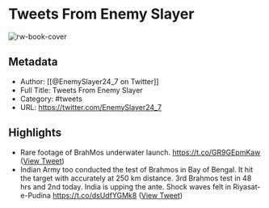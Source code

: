 # Tweets From Enemy Slayer

![rw-book-cover](https://pbs.twimg.com/profile_images/1576518576735158272/A5S-rGbF.jpg)

## Metadata
- Author: [[@EnemySlayer24_7 on Twitter]]
- Full Title: Tweets From Enemy Slayer
- Category: #tweets
- URL: https://twitter.com/EnemySlayer24_7

## Highlights
- Rare footage of BrahMos underwater launch.
  https://t.co/GR9GEpmKaw ([View Tweet](https://twitter.com/EnemySlayer24_7/status/1339585025239498758))
- Indian Army too conducted the test of Brahmos in Bay of Bengal. It hit the target with accurately at 250 km distance. 3rd Brahmos test in 48 hrs and 2nd today. India is upping the ante. Shock waves felt in Riyasat-e-Pudina https://t.co/dsUdfYGMk8 ([View Tweet](https://twitter.com/EnemySlayer24_7/status/1331639898290356224))
